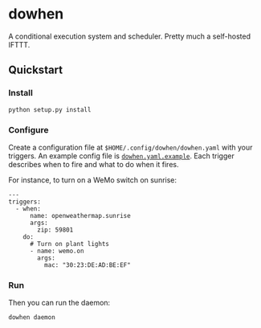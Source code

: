 # dowhen

A conditional execution system and scheduler.  Pretty much a self-hosted IFTTT.

## Quickstart

### Install

    python setup.py install

### Configure

Create a configuration file at `$HOME/.config/dowhen/dowhen.yaml` with your
triggers.  An example config file is
[`dowhen.yaml.example`](dowhen.yaml.example).  Each trigger describes when to
fire and what to do when it fires.

For instance, to turn on a WeMo switch on sunrise:

    ---
    triggers:
      - when: 
          name: openweathermap.sunrise
          args:
            zip: 59801
        do:
          # Turn on plant lights
          - name: wemo.on
            args:
              mac: "30:23:DE:AD:BE:EF"

### Run

Then you can run the daemon:

    dowhen daemon
